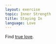 ```yaml
---
layout: exercise
topic: Inner Strength
title: Staying In
language: Love
---
```


Find [true love](https://en.wikipedia.org/wiki/True_Love).